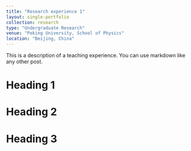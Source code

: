 ```yaml
---
title: "Research experience 1"
layout: single-portfolio
collection: research
type: "Undergraduate Research"
venue: "Peking University, School of Physics"
location: "Beijing, China"
---
```


This is a description of a teaching experience. You can use markdown like any other post.

Heading 1
======

Heading 2
======

Heading 3
======
